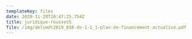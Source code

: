 ```yaml
---
templateKey: files
date: 2020-11-28T20:47:25.754Z
title: juridique-rousses5
file: /img/delsmdt2019_038-de-1-1_1-plan-de-financement-actualisé.pdf
---
```

